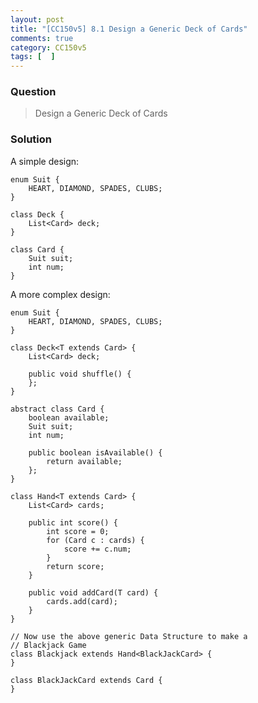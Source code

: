 ```yaml
---
layout: post
title: "[CC150v5] 8.1 Design a Generic Deck of Cards"
comments: true
category: CC150v5
tags: [  ]
---
```


### Question 

> Design a Generic Deck of Cards

### Solution

A simple design: 

	enum Suit {
		HEART, DIAMOND, SPADES, CLUBS;
	}

	class Deck {
		List<Card> deck;
	}

	class Card {
		Suit suit;
		int num;
	}

A more complex design: 

	enum Suit {
		HEART, DIAMOND, SPADES, CLUBS;
	}

	class Deck<T extends Card> {
		List<Card> deck;

		public void shuffle() {
		};
	}

	abstract class Card {
		boolean available;
		Suit suit;
		int num;

		public boolean isAvailable() {
			return available;
		};
	}

	class Hand<T extends Card> {
		List<Card> cards;

		public int score() {
			int score = 0;
			for (Card c : cards) {
				score += c.num;
			}
			return score;
		}

		public void addCard(T card) {
			cards.add(card);
		}
	}

	// Now use the above generic Data Structure to make a
	// Blackjack Game
	class Blackjack extends Hand<BlackJackCard> {
	}

	class BlackJackCard extends Card {
	}
